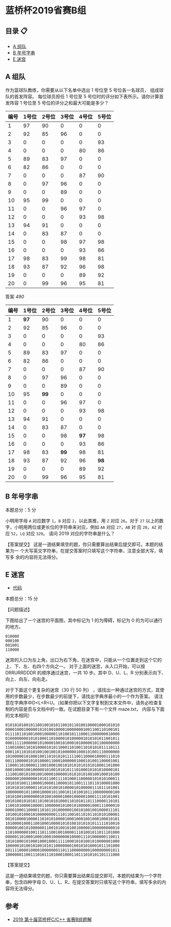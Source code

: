 # 蓝桥杯2019省赛B组
## 目录 :clipboard:
-   [A 组队](#A-组队)
-   [B 年号字串](#B-年号字串)
-   [E 迷宫](#E-迷宫)


## A 组队
作为篮球队教练，你需要从以下名单中选出 1 号位至 5 号位各一名球员，
组成球队的首发阵容。
每位球员担任 1 号位至 5 号位时的评分如下表所示。请你计算首发阵容 1
号位至 5 号位的评分之和最大可能是多少？

| 编号 | 1号位 | 2号位 | 3号位 | 4号位 | 5号位 |
|:---- |:----- | ----- | ----- | ----- | ----- |
| 1    | 97    | 90    | 0     | 0     | 0     |
| 2    | 92    | 85    | 96    | 0     | 0     |
| 3    | 0     | 0     | 0     | 0     | 93    |
| 4    | 0     | 0     | 0     | 80    | 86    |
| 5    | 89    | 83    | 97    | 0     | 0     |
| 6    | 82    | 86    | 0     | 0     | 0     |
| 7    | 0     | 0     | 0     | 87    | 90    |
| 8    | 0     | 97    | 96    | 0     | 0     |
| 9    | 0     | 0     | 89    | 0     | 0     |
| 10   | 95    | 99    | 0     | 0     | 0     |
| 11   | 0     | 0     | 96    | 97    | 0     |
| 12   | 0     | 0     | 0     | 93    | 98    |
| 13   | 94    | 91    | 0     | 0     | 0     |
| 14   | 0     | 83    | 87    | 0     | 0     |
| 15   | 0     | 0     | 98    | 97    | 98    |
| 16   | 0     | 0     | 0     | 93    | 86    |
| 17   | 98    | 83    | 99    | 98    | 81    |
| 18   | 93    | 87    | 92    | 96    | 98    |
| 19   | 0     | 0     | 0     | 89    | 92    |
| 20   | 0     | 99    | 96    | 95    | 81    |

答案 *490*

| 编号 | 1号位  | 2号位  | 3号位  | 4号位  | 5号位  |
|:---- |:------ | ------ | ------ | ------ | ------ |
| 1    | **97** | 90     | 0      | 0      | 0      |
| 2    | 92     | 85     | 96     | 0      | 0      |
| 3    | 0      | 0      | 0      | 0      | 93     |
| 4    | 0      | 0      | 0      | 80     | 86     |
| 5    | 89     | 83     | 97     | 0      | 0      |
| 6    | 82     | 86     | 0      | 0      | 0      |
| 7    | 0      | 0      | 0      | 87     | 90     |
| 8    | 0      | 97     | 96     | 0      | 0      |
| 9    | 0      | 0      | 89     | 0      | 0      |
| 10   | 95     | **99** | 0      | 0      | 0      |
| 11   | 0      | 0      | 96     | 97     | 0      |
| 12   | 0      | 0      | 0      | 93     | 98     |
| 13   | 94     | 91     | 0      | 0      | 0      |
| 14   | 0      | 83     | 87     | 0      | 0      |
| 15   | 0      | 0      | 98     | **97** | 98     |
| 16   | 0      | 0      | 0      | 93     | 86     |
| 17   | 98     | 83     | **99** | 98     | 81     |
| 18   | 93     | 87     | 92     | 96     | **98** |
| 19   | 0      | 0      | 0      | 89     | 92     |
| 20   | 0      | 99     | 96     | 95     | 81     |

## B 年号字串
本题总分：5 分

小明用字母 `A` 对应数字 `1`，`B` 对应 `2`，以此类推，用 `Z` 对应 `26`。对于 `27`
以上的数字，小明用两位或更长位的字符串来对应，例如 `AA` 对应 `27`，`AB` 对
应 `28`，`AZ` 对应 `52`，`LQ` 对应 `329`。
请问 2019 对应的字符串是什么？

【答案提交】
这是一道结果填空的题，你只需要算出结果后提交即可。本题的结果为一
个大写英文字符串，在提交答案时只填写这个字符串，注意全部大写，填写多
余的内容将无法得分。


## E 迷宫
-   [代码](E_maze.c)

本题总分：15 分

【问题描述】

下图给出了一个迷宫的平面图，其中标记为 1 的为障碍，标记为 0 的为可以通行的地方。
```plaintext
010000
000100
001001
110000
```
迷宫的入口为左上角，出口为右下角，在迷宫中，只能从一个位置走到这个它的上、下、左、右四个方向之一。
对于上面的迷宫，从入口开始，可以按DRRURRDDDR 的顺序通过迷宫，一共 10 步。其中 D、U、L、R 分别表示向下、向上、向左、向右走。

对于下面这个更复杂的迷宫（30 行 50 列） ，请找出一种通过迷宫的方式，其使用的步数最少，在步数最少的前提下，请找出字典序最小的一个作为答案。
请注意在字典序中D<L<R<U。（如果你把以下文字复制到文本文件中，请务必检查复制的内容是否与文档中的一致。在试题目录下有一个文件 maze.txt，
内容与下面的文本相同）
```plaintext
01010101001011001001010110010110100100001000101010
00001000100000101010010000100000001001100110100101
01111011010010001000001101001011100011000000010000
01000000001010100011010000101000001010101011001011
00011111000000101000010010100010100000101100000000
11001000110101000010101100011010011010101011110111
00011011010101001001001010000001000101001110000000
10100000101000100110101010111110011000010000111010
00111000001010100001100010000001000101001100001001
11000110100001110010001001010101010101010001101000
00010000100100000101001010101110100010101010000101
11100100101001001000010000010101010100100100010100
00000010000000101011001111010001100000101010100011
10101010011100001000011000010110011110110100001000
10101010100001101010100101000010100000111011101001
10000000101100010000101100101101001011100000000100
10101001000000010100100001000100000100011110101001
00101001010101101001010100011010101101110000110101
11001010000100001100000010100101000001000111000010
00001000110000110101101000000100101001001000011101
10100101000101000000001110110010110101101010100001
00101000010000110101010000100010001001000100010101
10100001000110010001000010101001010101011111010010
00000100101000000110010100101001000001000000000010
11010000001001110111001001000011101001011011101000
00000110100010001000100000001000011101000000110011
10101000101000100010001111100010101001010000001000
10000010100101001010110000000100101010001011101000
00111100001000010000000110111000000001000000001011
10000001100111010111010001000110111010101101111000
```
【答案提交】

这是一道结果填空的题，你只需要算出结果后提交即可。本题的结果为一个字符串，包含四种字母 D、U、L、R，在提交答案时只填写这个字符串，填写多余的内容将无法得分。

## 参考
-   [2019 第十届蓝桥杯C/C++ 省赛B组题解](https://blog.csdn.net/Hacker_ZhiDian/article/details/88785242)
